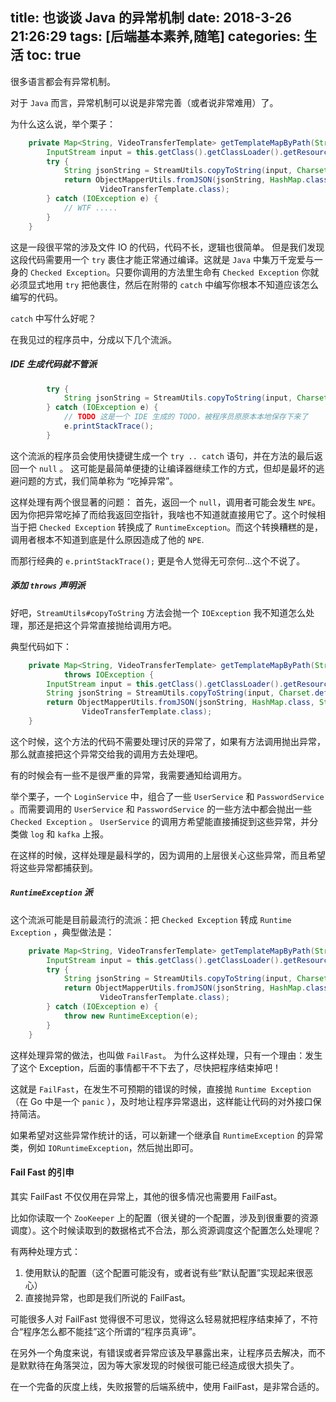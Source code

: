 title: 也谈谈 Java 的异常机制
date: 2018-3-26 21:26:29
tags: [后端基本素养,随笔]
categories: 生活
toc: true
---

很多语言都会有异常机制。

对于 `Java` 而言，异常机制可以说是非常完善（或者说非常难用）了。

为什么这么说，举个栗子：
``` java
    private Map<String, VideoTransferTemplate> getTemplateMapByPath(String path) {
        InputStream input = this.getClass().getClassLoader().getResourceAsStream(path);
        try {
            String jsonString = StreamUtils.copyToString(input, Charset.defaultCharset());
            return ObjectMapperUtils.fromJSON(jsonString, HashMap.class, String.class,
                    VideoTransferTemplate.class);
        } catch (IOException e) {
            // WTF .....
        }
    }
```

这是一段很平常的涉及文件 IO 的代码，代码不长，逻辑也很简单。
但是我们发现这段代码需要用一个 `try` 裹住才能正常通过编译。这就是 `Java` 中集万千宠爱与一身的 `Checked Exception`。只要你调用的方法里生命有 `Checked Exception` 你就必须显式地用 `try` 把他裹住，然后在附带的 `catch` 中编写你根本不知道应该怎么编写的代码。

`catch` 中写什么好呢？

在我见过的程序员中，分成以下几个流派。

##### IDE 生成代码就不管派
``` java
        try {
            String jsonString = StreamUtils.copyToString(input, Charset.defaultCharset());
        } catch (IOException e) {
            // TODO 这是一个 IDE 生成的 TODO，被程序员原原本本地保存下来了
            e.printStackTrace();
        }
```

这个流派的程序员会使用快捷键生成一个 `try .. catch` 语句，并在方法的最后返回一个 `null` 。
这可能是最简单便捷的让编译器继续工作的方式，但却是最坏的逃避问题的方式，我们简单称为 “吃掉异常”。

这样处理有两个很显著的问题：
首先，返回一个 `null`，调用者可能会发生 `NPE`。因为你把异常吃掉了而给我返回空指针，我啥也不知道就直接用它了。这个时候相当于把 `Checked Exception` 转换成了 `RuntimeException`。而这个转换糟糕的是，调用者根本不知道到底是什么原因造成了他的  `NPE`.

而那行经典的 `e.printStackTrace();` 更是令人觉得无可奈何...这个不说了。

##### 添加 `throws` 声明派
好吧，`StreamUtils#copyToString` 方法会抛一个 `IOException` 我不知道怎么处理，那还是把这个异常直接抛给调用方吧。

典型代码如下：
``` java
    private Map<String, VideoTransferTemplate> getTemplateMapByPath(String path)
            throws IOException {
        InputStream input = this.getClass().getClassLoader().getResourceAsStream(path);
        String jsonString = StreamUtils.copyToString(input, Charset.defaultCharset());
        return ObjectMapperUtils.fromJSON(jsonString, HashMap.class, String.class,
                VideoTransferTemplate.class);
    }
```

这个时候，这个方法的代码不需要处理讨厌的异常了，如果有方法调用抛出异常，那么就直接把这个异常交给我的调用方去处理吧。

有的时候会有一些不是很严重的异常，我需要通知给调用方。

举个栗子，一个 `LoginService` 中，组合了一些 `UserService` 和 `PasswordService` 。而需要调用的 `UserService` 和 `PasswordService` 的一些方法中都会抛出一些 `Checked Exception` 。 `UserService` 的调用方希望能直接捕捉到这些异常，并分类做 `log` 和 `kafka` 上报。

在这样的时候，这样处理是最科学的，因为调用的上层很关心这些异常，而且希望将这些异常都捕获到。

##### `RuntimeException` 派
这个流派可能是目前最流行的流派：把 `Checked Exception` 转成 `Runtime Exception` ，典型做法是：
``` java
    private Map<String, VideoTransferTemplate> getTemplateMapByPath(String path) {
        InputStream input = this.getClass().getClassLoader().getResourceAsStream(path);
        try {
            String jsonString = StreamUtils.copyToString(input, Charset.defaultCharset());
            return ObjectMapperUtils.fromJSON(jsonString, HashMap.class, String.class,
                    VideoTransferTemplate.class);
        } catch (IOException e) {
            throw new RuntimeException(e);
        }
    }
```

这样处理异常的做法，也叫做 `FailFast`。
为什么这样处理，只有一个理由：发生了这个 Exception，后面的事情都干不下去了，尽快把程序结束掉吧！

这就是 `FailFast`，在发生不可预期的错误的时候，直接抛 `Runtime Exception` （在 Go 中是一个 `panic` ），及时地让程序异常退出，这样能让代码的对外接口保持简洁。

如果希望对这些异常作统计的话，可以新建一个继承自 `RuntimeException` 的异常类，例如 `IORuntimeException`，然后抛出即可。

#### Fail Fast 的引申
其实 FailFast 不仅仅用在异常上，其他的很多情况也需要用 FailFast。

比如你读取一个 `ZooKeeper` 上的配置（很关键的一个配置，涉及到很重要的资源调度）。这个时候读取到的数据格式不合法，那么资源调度这个配置怎么处理呢？

有两种处理方式：
1. 使用默认的配置（这个配置可能没有，或者说有些“默认配置”实现起来很恶心）
2. 直接抛异常，也即是我们所说的 FailFast。

可能很多人对 FailFast 觉得很不可思议，觉得这么轻易就把程序结束掉了，不符合“程序怎么都不能挂”这个所谓的“程序员真谛”。

在另外一个角度来说，有错误或者异常应该及早暴露出来，让程序员去解决，而不是默默待在角落哭泣，因为等大家发现的时候很可能已经造成很大损失了。

在一个完备的灰度上线，失败报警的后端系统中，使用 FailFast，是非常合适的。
